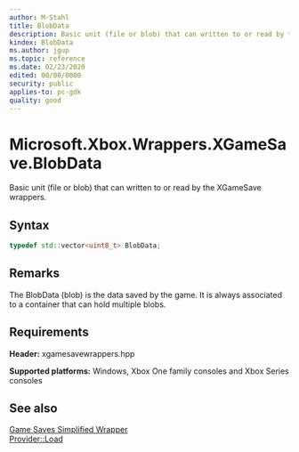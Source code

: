 ```yaml
---
author: M-Stahl
title: BlobData
description: Basic unit (file or blob) that can written to or read by the XGameSave wrappers.
kindex: BlobData
ms.author: jgup
ms.topic: reference
ms.date: 02/23/2020
edited: 00/00/0000
security: public
applies-to: pc-gdk
quality: good
---
```


# Microsoft.Xbox.Wrappers.XGameSave.BlobData  

Basic unit (file or blob) that can written to or read by the XGameSave wrappers.

## Syntax  
  
```cpp
typedef std::vector<uint8_t> BlobData;
```

## Remarks
The BlobData (blob) is the data saved by the game. It is always associated to a container that can hold multiple
blobs.
  
  
## Requirements  
  
**Header:** xgamesavewrappers.hpp
  
**Supported platforms:** Windows, Xbox One family consoles and Xbox Series consoles  
  
## See also
[Game Saves Simplified Wrapper](../../../../system/overviews/game-save/game-saves-simplified-wrapper.md)  
[Provider::Load](../classes/provider/methods/xgamesave_wrapper_provider_load.md)

  